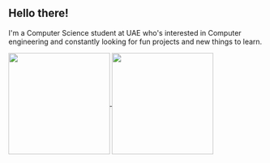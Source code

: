 ## Hello there!

I'm a Computer Science student at UAE who's interested in Computer engineering and constantly looking for fun projects and new things to learn.

<a href="https://github.com/TH-O-R">
    <img height=200 align="center" src="https://github-readme-stats-theta-three-60.vercel.app/api?username=TH-O-R&show_icons=true&rank_icon=github&theme=tokyonight" />
</a>
<a href="https://github.com/TH-O-R">
    <img height=200 align="center" src="https://github-readme-stats-theta-three-60.vercel.app/api/top-langs?username=TH-O-R&layout=compact&langs_count=8&card_width=320&theme=tokyonight" />
</a>
